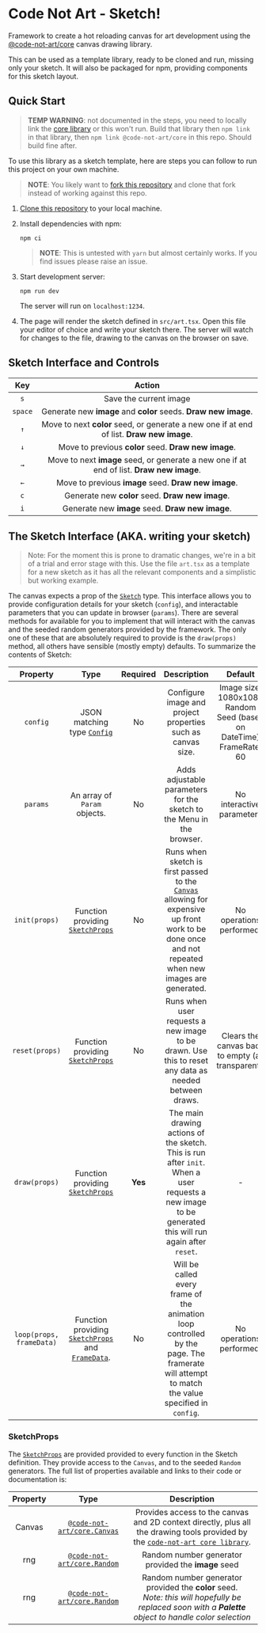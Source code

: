 # Code Not Art - Sketch!

Framework to create a hot reloading canvas for art development using the [@code-not-art/core](https://github.com/code-not-art/core) canvas drawing library.

This can be used as a template library, ready to be cloned and run, missing only your sketch. It will also be packaged for npm, providing components for this sketch layout.

## Quick Start

> **TEMP WARNING**: not documented in the steps, you need to locally link the [core library](https://github.com/code-not-art/core) or this won't run. Build that library then `npm link` in that library, then `npm link @code-not-art/core` in this repo. Should build fine after.

To use this library as a sketch template, here are steps you can follow to run this project on your own machine.

> **NOTE**: You likely want to [fork this repository](https://docs.github.com/en/get-started/quickstart/fork-a-repo) and clone that fork instead of working against this repo.

1. [Clone this repository](https://docs.github.com/en/github/creating-cloning-and-archiving-repositories/cloning-a-repository-from-github/cloning-a-repository) to your local machine.

1. Install dependencies with npm:

   ```
   npm ci
   ```

   > **NOTE**: This is untested with `yarn` but almost certainly works. If you find issues please raise an issue.

1. Start development server:

   ```
   npm run dev
   ```

   The server will run on `localhost:1234`.

1. The page will render the sketch defined in `src/art.tsx`. Open this file your editor of choice and write your sketch there. The server will watch for changes to the file, drawing to the canvas on the browser on save.

## Sketch Interface and Controls

| **Key** |                                        **Action**                                         |
| :-----: | :---------------------------------------------------------------------------------------: |
|   `s`   |                                  Save the current image                                   |
| `space` |              Generate new **image** and **color** seeds. **Draw new image**.              |
|   `↑`   | Move to next **color** seed, or generate a new one if at end of list. **Draw new image**. |
|   `↓`   |                   Move to previous **color** seed. **Draw new image**.                    |
|   `→`   | Move to next **image** seed, or generate a new one if at end of list. **Draw new image**. |
|   `←`   |                   Move to previous **image** seed. **Draw new image**.                    |
|   `c`   |                     Generate new **color** seed. **Draw new image**.                      |
|   `i`   |                     Generate new **image** seed. **Draw new image**.                      |

## The Sketch Interface (AKA. writing your sketch)

> Note: For the moment this is prone to dramatic changes, we're in a bit of a trial and error stage with this. Use the file `art.tsx` as a template for a new sketch as it has all the relevant components and a simplistic but working example.

<!-- interface Sketch {
  reset: (props: SketchProps) => void;
  init: (props: SketchProps) => void;
  draw: (props: SketchProps) => void;
  loop: (props: SketchProps, time: number) => void;
  params: Params;
  config: Config;
} -->

The canvas expects a prop of the [`Sketch`](src/Sketch.tsx) type. This interface allows you to provide configuration details for your sketch (`config`), and interactable parameters that you can update in browser (`params`). There are several methods for available for you to implement that will interact with the canvas and the seeded random generators provided by the framework. The only one of these that are absolutely required to provide is the `draw(props)` method, all others have sensible (mostly empty) defaults. To summarize the contents of Sketch:

|       **Property**       |                                                 **Type**                                                  | **Required** |                                                                                                       **Description**                                                                                                       |                                 **Default**                                 |
| :----------------------: | :-------------------------------------------------------------------------------------------------------: | :----------: | :-------------------------------------------------------------------------------------------------------------------------------------------------------------------------------------------------------------------------: | :-------------------------------------------------------------------------: |
|         `config`         |                            JSON matching type [`Config`](src/sketch/Config.ts)                            |      No      |                                                                                 Configure image and project properties such as canvas size.                                                                                 | Image size: 1080x1080<br/>Random Seed (based on DateTime)<br/>FrameRate: 60 |
|         `params`         |                                       An array of `Param` objects.                                        |      No      |                                                                            Adds adjustable parameters for the sketch to the Menu in the browser.                                                                            |                          No interactive parameters                          |
|      `init(props)`       |                       Function providing [`SketchProps`](src/sketch/SketchProps.ts)                       |      No      | Runs when sketch is first passed to the [`Canvas`](https://github.com/code-not-art/core/blob/main/src/canvas/index.ts) allowing for expensive up front work to be done once and not repeated when new images are generated. |                          No operations performed.                           |
|      `reset(props)`      |                       Function providing [`SketchProps`](src/sketch/SketchProps.ts)                       |      No      |                                                            Runs when user requests a new image to be drawn. Use this to reset any data as needed between draws.                                                             |             Clears the canvas back to empty (all transparent).              |
|      `draw(props)`       |                       Function providing [`SketchProps`](src/sketch/SketchProps.ts)                       |   **Yes**    |                                    The main drawing actions of the sketch. This is run after `init`. When a user requests a new image to be generated this will run again after `reset`.                                    |                                      -                                      |
| `loop(props, frameData)` | Function providing [`SketchProps`](src/sketch/SketchProps.ts) and [`FrameData`](src/sketch/FrameData.ts). |      No      |                                        Will be called every frame of the animation loop controlled by the page. The framerate will attempt to match the value specified in `config`.                                        |                          No operations performed.                           |

### SketchProps

The [`SketchProps`](src/sketch/SketchProps.ts) are provided provided to every function in the Sketch definition. They provide access to the `Canvas`, and to the seeded `Random` generators. The full list of properties available and links to their code or documentation is:

| **Property** |                                             **Type**                                              |                                                                            **Description**                                                                             |
| :----------: | :-----------------------------------------------------------------------------------------------: | :--------------------------------------------------------------------------------------------------------------------------------------------------------------------: |
|    Canvas    | [`@code-not-art/core.Canvas`](https://github.com/code-not-art/core/blob/main/src/canvas/index.ts) | Provides access to the canvas and 2D context directly, plus all the drawing tools provided by the [`code-not-art core library`](https://github.com/code-not-art/core). |
|     rng      | [`@code-not-art/core.Random`](https://github.com/code-not-art/core/blob/main/src/random/index.ts) |                                                          Random number generator provided the **image** seed                                                           |
|     rng      | [`@code-not-art/core.Random`](https://github.com/code-not-art/core/blob/main/src/random/index.ts) |       Random number generator provided the **color** seed. <br/>_Note: this will hopefully be replaced soon with a **Palette** object to handle color selection_       |
